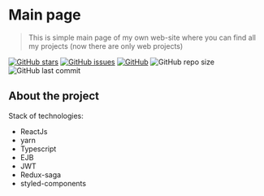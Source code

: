 # Main page 

> This is simple main page of my own web-site where you
> can find all my projects (now there are only web projects)

[![GitHub stars][stars-shield]][stars-url]
[![GitHub issues][issues-shield]][issues-url]
[![GitHub][license-shield]][license-url]
![GitHub repo size](https://img.shields.io/github/repo-size/burevestnik-png/web-lab4)
![GitHub last commit](https://img.shields.io/github/last-commit/burevestnik-png/web-lab4)

## About the project
Stack of technologies:
- ReactJs
- yarn
- Typescript
- EJB
- JWT
- Redux-saga
- styled-components

[stars-shield]: https://img.shields.io/github/stars/burevestnik-png/web-lab4?style=social
[stars-url]: https://github.com/burevestnik-png/web-lab4/stargazers
[issues-shield]: https://img.shields.io/github/issues/burevestnik-png/web-lab4
[issues-url]: https://github.com/burevestnik-png/web-lab4/issues
[license-shield]: https://img.shields.io/github/license/burevestnik-png/web-lab4
[license-url]: https://github.com/burevestnik-png/web-lab4/blob/master/LICENSE
